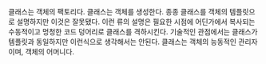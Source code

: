 클래스는 객체의 팩토리다. 클래스는 객체를 생성한다. 종종 클래스를 객체의 템플릿으로 설명하지만 이것은 잘못됐다.
이런 류의 설명은 필요한 시점에 어딘가에서 복사되는 수동적이고 멍청한 코드 덩어리로 클래스를 격하시킨다.
기술적인 관점에서는 클래스가 템플릿과 동일하지만 이런식으로 생각해서는 안된다.
클래스는 객체의 능동적인 관리자이며, 객체의 어머니다.

